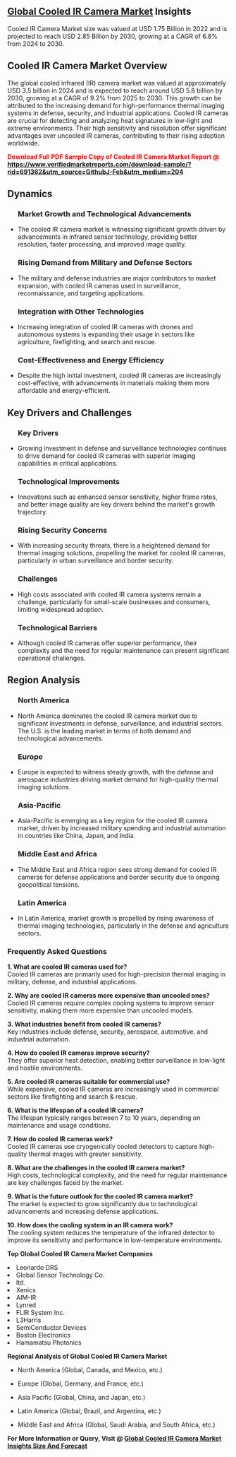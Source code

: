 <h2><a href="https://www.verifiedmarketreports.com/download-sample/?rid=691362&amp;utm_source=GithubJ&amp;utm_medium=204" target="_blank">Global Cooled IR Camera Market</a> Insights</h2><p>Cooled IR Camera Market size was valued at USD 1.75 Billion in 2022 and is projected to reach USD 2.85 Billion by 2030, growing at a CAGR of 6.8% from 2024 to 2030.</p><p><h2>Cooled IR Camera Market Overview</h2> <p>The global cooled infrared (IR) camera market was valued at approximately USD 3.5 billion in 2024 and is expected to reach around USD 5.8 billion by 2030, growing at a CAGR of 9.2% from 2025 to 2030. This growth can be attributed to the increasing demand for high-performance thermal imaging systems in defense, security, and industrial applications. Cooled IR cameras are crucial for detecting and analyzing heat signatures in low-light and extreme environments. Their high sensitivity and resolution offer significant advantages over uncooled IR cameras, contributing to their rising adoption worldwide.</p> <p><strong><p><span class=""><span style="color: #ff0000;"><strong>Download Full PDF Sample Copy of Cooled IR Camera Market Report</strong> @ </span><a href="https://www.verifiedmarketreports.com/download-sample/?rid=691362&amp;utm_source=GithubJ-Feb&amp;utm_medium=204" target="_blank">https://www.verifiedmarketreports.com/download-sample/?rid=691362&amp;utm_source=GithubJ-Feb&amp;utm_medium=204</a></span></p></strong></p> <h2>Dynamics</h2> <ul> <h3>Market Growth and Technological Advancements</h3> <li>The cooled IR camera market is witnessing significant growth driven by advancements in infrared sensor technology, providing better resolution, faster processing, and improved image quality.</li> <h3>Rising Demand from Military and Defense Sectors</h3> <li>The military and defense industries are major contributors to market expansion, with cooled IR cameras used in surveillance, reconnaissance, and targeting applications.</li> <h3>Integration with Other Technologies</h3> <li>Increasing integration of cooled IR cameras with drones and autonomous systems is expanding their usage in sectors like agriculture, firefighting, and search and rescue.</li> <h3>Cost-Effectiveness and Energy Efficiency</h3> <li>Despite the high initial investment, cooled IR cameras are increasingly cost-effective, with advancements in materials making them more affordable and energy-efficient.</li> </ul> <h2>Key Drivers and Challenges</h2> <ul> <h3>Key Drivers</h3> <li>Growing investment in defense and surveillance technologies continues to drive demand for cooled IR cameras with superior imaging capabilities in critical applications.</li> <h3>Technological Improvements</h3> <li>Innovations such as enhanced sensor sensitivity, higher frame rates, and better image quality are key drivers behind the market's growth trajectory.</li> <h3>Rising Security Concerns</h3> <li>With increasing security threats, there is a heightened demand for thermal imaging solutions, propelling the market for cooled IR cameras, particularly in urban surveillance and border security.</li> <h3>Challenges</h3> <li>High costs associated with cooled IR camera systems remain a challenge, particularly for small-scale businesses and consumers, limiting widespread adoption.</li> <h3>Technological Barriers</h3> <li>Although cooled IR cameras offer superior performance, their complexity and the need for regular maintenance can present significant operational challenges.</li> </ul> <h2>Region Analysis</h2> <ul> <h3>North America</h3> <li>North America dominates the cooled IR camera market due to significant investments in defense, surveillance, and industrial sectors. The U.S. is the leading market in terms of both demand and technological advancements.</li> <h3>Europe</h3> <li>Europe is expected to witness steady growth, with the defense and aerospace industries driving market demand for high-quality thermal imaging solutions.</li> <h3>Asia-Pacific</h3> <li>Asia-Pacific is emerging as a key region for the cooled IR camera market, driven by increased military spending and industrial automation in countries like China, Japan, and India.</li> <h3>Middle East and Africa</h3> <li>The Middle East and Africa region sees strong demand for cooled IR cameras for defense applications and border security due to ongoing geopolitical tensions.</li> <h3>Latin America</h3> <li>In Latin America, market growth is propelled by rising awareness of thermal imaging technologies, particularly in the defense and agriculture sectors.</li> </ul> <h3>Frequently Asked Questions</h3> <p><strong>1. What are cooled IR cameras used for?</strong><br> Cooled IR cameras are primarily used for high-precision thermal imaging in military, defense, and industrial applications.</p> <p><strong>2. Why are cooled IR cameras more expensive than uncooled ones?</strong><br> Cooled IR cameras require complex cooling systems to improve sensor sensitivity, making them more expensive than uncooled models.</p> <p><strong>3. What industries benefit from cooled IR cameras?</strong><br> Key industries include defense, security, aerospace, automotive, and industrial automation.</p> <p><strong>4. How do cooled IR cameras improve security?</strong><br> They offer superior heat detection, enabling better surveillance in low-light and hostile environments.</p> <p><strong>5. Are cooled IR cameras suitable for commercial use?</strong><br> While expensive, cooled IR cameras are increasingly used in commercial sectors like firefighting and search & rescue.</p> <p><strong>6. What is the lifespan of a cooled IR camera?</strong><br> The lifespan typically ranges between 7 to 10 years, depending on maintenance and usage conditions.</p> <p><strong>7. How do cooled IR cameras work?</strong><br> Cooled IR cameras use cryogenically cooled detectors to capture high-quality thermal images with greater sensitivity.</p> <p><strong>8. What are the challenges in the cooled IR camera market?</strong><br> High costs, technological complexity, and the need for regular maintenance are key challenges faced by the market.</p> <p><strong>9. What is the future outlook for the cooled IR camera market?</strong><br> The market is expected to grow significantly due to technological advancements and increasing defense applications.</p> <p><strong>10. How does the cooling system in an IR camera work?</strong><br> The cooling system reduces the temperature of the infrared detector to improve its sensitivity and performance in low-temperature environments.</p> </p><p><strong>Top Global Cooled IR Camera Market Companies</strong></p><div data-test-id=""><p><li>Leonardo DRS</li><li> Global Sensor Technology Co.</li><li> ltd.</li><li> Xenics</li><li> AIM-IR</li><li> Lynred</li><li> FLIR System Inc.</li><li> L3Harris</li><li> SemiConductor Devices</li><li> Boston Electronics</li><li> Hamamatsu Photonics</li></p><div><strong>Regional Analysis of&nbsp;Global Cooled IR Camera Market</strong></div><ul><li dir="ltr"><p dir="ltr">North America&nbsp;(Global, Canada, and Mexico, etc.)</p></li><li dir="ltr"><p dir="ltr">Europe (Global, Germany, and France, etc.)</p></li><li dir="ltr"><p dir="ltr">Asia Pacific&nbsp;(Global, China, and Japan, etc.)</p></li><li dir="ltr"><p dir="ltr">Latin America&nbsp;(Global, Brazil, and Argentina, etc.)</p></li><li dir="ltr">Middle East and Africa&nbsp;(Global, Saudi Arabia, and South Africa, etc.)</li></ul><p><strong>For More Information or Query, Visit @&nbsp;</strong><strong><a href="https://www.verifiedmarketreports.com/product/cooled-ir-camera-market/?utm_source=GithubJ&amp;utm_medium=204" target="_blank">Global Cooled IR Camera Market Insights Size And Forecast</a></strong></p></div>
